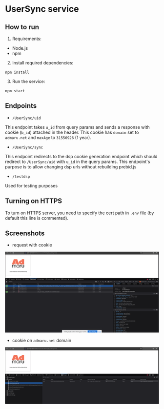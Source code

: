 # UserSync service

## How to run

1. Requirements:

- Node.js
- npm

2. Install required dependencies:

```
npm install
```

3. Run the service:

```
npm start
```

## Endpoints

- `/UserSync/uid`

This endpoint takes `u_id` from query params and sends a response with cookie (`b_id`) attached in the header. This cookie has `domain` set to `admaru.net` and `maxAge` to `31556926` (1 year).

- `/UserSync/sync`

This endpoint redirects to the dsp cookie generation endpoint which should redirect to `/UserSync/uid` with `u_id` in the query params. This endpoint's purpose is to allow changing dsp urls without rebuilding prebid.js

- `/testdsp`

Used for testing purposes

## Turning on HTTPS

To turn on HTTPS server, you need to specify the cert path in `.env` file (by default this line is commented).

## Screenshots

- request with cookie

![request](requestWithCookie.png)

- cookie on `admaru.net` domain

![cookie](cookieOnAdmaruNet.png)
